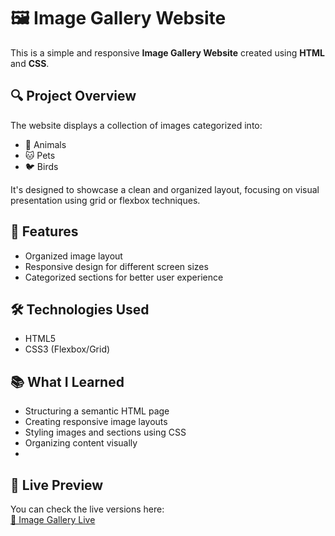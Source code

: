 # 🖼️ Image Gallery Website

This is a simple and responsive **Image Gallery Website** created using **HTML** and **CSS**.

## 🔍 Project Overview

The website displays a collection of images categorized into:

- 🐶 Animals  
- 🐱 Pets  
- 🐦 Birds  

It's designed to showcase a clean and organized layout, focusing on visual presentation using grid or flexbox techniques.

## 🚀 Features

- Organized image layout  
- Responsive design for different screen sizes  
- Categorized sections for better user experience  

## 🛠️ Technologies Used

- HTML5  
- CSS3 (Flexbox/Grid)

## 📚 What I Learned

- Structuring a semantic HTML page  
- Creating responsive image layouts  
- Styling images and sections using CSS  
- Organizing content visually
- 
## 🔗 Live Preview
You can check the live versions here:  
[🔹 Image Gallery Live](#)  
